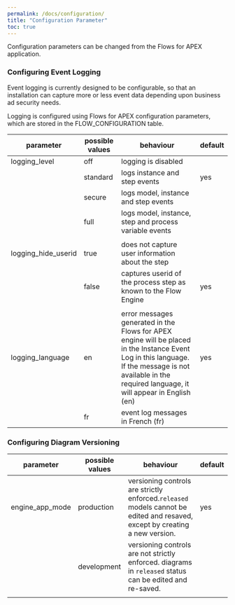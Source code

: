 ```yaml
---
permalink: /docs/configuration/
title: "Configuration Parameter"
toc: true
---
```

Configuration parameters can be changed from the Flows for APEX application.  

### Configuring Event Logging

Event logging is currently designed to be configurable, so that an installation can capture more or less event data depending upon business ad security needs.

Logging is configured using Flows for APEX configuration parameters, which are stored in the FLOW_CONFIGURATION table.

| parameter           | possible values | behaviour                                                                                                                                                                                                  | default |
| --------------------- | ----------------- | ------------------------------------------------------------------------------------------------------------------------------------------------------------------------------------------------------------ | --------- |
| logging_level       | off             | logging is disabled                                                                                                                                                                                        |         |
|                     | standard        | logs instance and step events                                                                                                                                                                              | yes     |
|                     | secure          | logs model, instance and step events                                                                                                                                                                        |         |
|                     | full            | logs model, instance, step and process variable events                                                                                                                                                      |         |
|                     |                 |                                                                                                                                                                                                            |         |
| logging_hide_userid | true            | does not capture user information about the step                                                                                                                                                           |         |
|                     | false           | captures userid of the process step as known to the Flow Engine                                                                                                                                            | yes     |
|                     |                 |                                                                                                                                                                                                            |         |
| logging_language    | en              | error messages generated in the Flows for APEX engine will be placed in the Instance Event Log in this language.  If the message is not available in the required language, it will appear in English (en) | yes     |
|                     | fr              | event log messages in French (fr)                                                                                                                                                                          |         |

### Configuring Diagram Versioning

| parameter       | possible values | behaviour                                                                                                                   | default |
| ----------------- | ----------------- | ----------------------------------------------------------------------------------------------------------------------------- | --------- |
| engine_app_mode | production      | versioning controls are strictly enforced.`released` models cannot be edited and resaved, except by creating a new version. | yes     |
| | development | versioning controls are not strictly enforced. diagrams in `released` status can be edited and re-saved. | |
|||||

